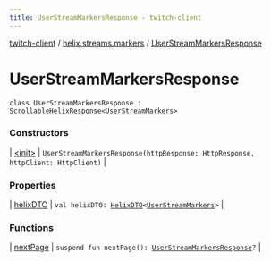 ```yaml
---
title: UserStreamMarkersResponse - twitch-client
---
```


[twitch-client](../../index.html) / [helix.streams.markers](../index.html) / [UserStreamMarkersResponse](./index.html)

# UserStreamMarkersResponse

`class UserStreamMarkersResponse : `[`ScrollableHelixResponse`](../../helix.http.model/-scrollable-helix-response/index.html)`<`[`UserStreamMarkers`](../../helix.streams.markers.model/-user-stream-markers/index.html)`>`

### Constructors

| [&lt;init&gt;](-init-.html) | `UserStreamMarkersResponse(httpResponse: HttpResponse, httpClient: HttpClient)` |

### Properties

| [helixDTO](helix-d-t-o.html) | `val helixDTO: `[`HelixDTO`](../../helix.http.model/-helix-d-t-o/index.html)`<`[`UserStreamMarkers`](../../helix.streams.markers.model/-user-stream-markers/index.html)`>` |

### Functions

| [nextPage](next-page.html) | `suspend fun nextPage(): `[`UserStreamMarkersResponse`](./index.html)`?` |

